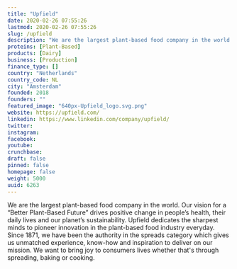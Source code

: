 ```yaml
---
title: "Upfield"
date: 2020-02-26 07:55:26
lastmod: 2020-02-26 07:55:26
slug: /upfield
description: "We are the largest plant-based food company in the world. Our vision for a “Better Plant-Based Future” drives positive change in people’s health, their daily lives and our planet’s sustainability. Upfield dedicates the sharpest minds to pioneer innovation in the plant-based food industry everyday. Since 1871, we have been the authority in the spreads category which gives us unmatched experience, know-how and inspiration to deliver on our mission.  We want to bring joy to consumers lives whether that's through spreading, baking or cooking."
proteins: [Plant-Based]
products: [Dairy]
business: [Production]
finance_type: []
country: "Netherlands"
country_code: NL
city: "Amsterdam"
founded: 2018
founders: ""
featured_image: "640px-Upfield_logo.svg.png"
website: https://upfield.com/
linkedin: https://www.linkedin.com/company/upfield/
twitter: 
instagram: 
facebook: 
youtube: 
crunchbase: 
draft: false
pinned: false
homepage: false
weight: 5000
uuid: 6263
---
```

We are the largest plant-based food company in the world. Our vision for a “Better Plant-Based Future” drives positive change in people’s health, their daily lives and our planet’s sustainability. Upfield dedicates the sharpest minds to pioneer innovation in the plant-based food industry everyday. Since 1871, we have been the authority in the spreads category which gives us unmatched experience, know-how and inspiration to deliver on our mission.  We want to bring joy to consumers lives whether that's through spreading, baking or cooking.
